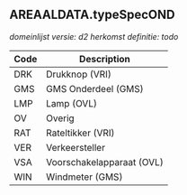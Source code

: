 ## AREAALDATA.typeSpecOND

*domeinlijst versie: d2* *herkomst definitie: todo*

 |Code |Description	|
|	---	|	---	|
| DRK | Drukknop (VRI) |
| GMS | GMS Onderdeel (GMS) |
| LMP | Lamp (OVL) |
| OV | Overig |
| RAT | Rateltikker (VRI) |
| VER | Verkeersteller |
| VSA | Voorschakelapparaat (OVL) |
| WIN | Windmeter (GMS) |
